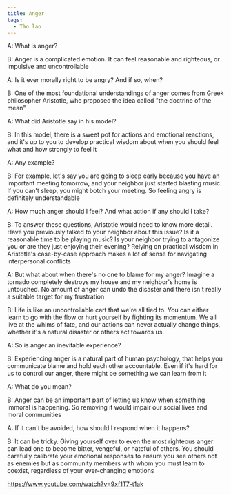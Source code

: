 ```yaml
---
title: Anger
tags:
  - Tào lao
---
```


A: What is anger?

B: Anger is a complicated emotion. It can feel reasonable and righteous, or impulsive and uncontrollable

A: Is it ever morally right to be angry? And if so, when?

B: One of the most foundational understandings of anger comes from Greek philosopher Aristotle, who proposed the idea called "the doctrine of the mean"

A: What did Aristotle say in his model?

B: In this model, there is a sweet pot for actions and emotional reactions, and it's up to you to develop practical wisdom about when you should feel what and how strongly to feel it

A: Any example?

B: For example, let's say you are going to sleep early because you have an important meeting tomorrow, and your neighbor just started blasting music. If you can't sleep, you might botch your meeting. So feeling angry is definitely understandable

A: How much anger should I feel? And what action if any should I take?

B: To answer these questions, Aristotle would need to know more detail. Have you previously talked to your neighbor about this issue? Is it a reasonable time to be playing music? Is your neighbor trying to antagonize you or are they just enjoying their evening? Relying on practical wisdom in Aristotle's case-by-case approach makes a lot of sense for navigating interpersonal conflicts

A: But what about when there's no one to blame for my anger? Imagine a tornado completely destroys my house and my neighbor's home is untouched. No amount of anger can undo the disaster and there isn't really a suitable target for my frustration

B: Life is like an uncontrollable cart that we're all tied to. You can either learn to go with the flow or hurt yourself by fighting its momentum. We all live at the whims of fate, and our actions can never actually change things, whether it's a natural disaster or others act towards us.

A: So is anger an inevitable experience?

B: Experiencing anger is a natural part of human psychology, that helps you communicate blame and hold each other accountable. Even if it's hard for us to control our anger, there might be something we can learn from it

A: What do you mean?

B: Anger can be an important part of letting us know when something immoral is happening. So removing it would impair our social lives and moral communities

A: If it can't be avoided, how should I respond when it happens?

B: It can be tricky. Giving yourself over to even the most righteous anger can lead one to become bitter, vengeful, or hateful of others. You should carefully calibrate your emotional responses to ensure you see others not as enemies but as community members with whom you must learn to coexist, regardless of your ever-changing emotions

https://www.youtube.com/watch?v=9xf1T7-t1ak
